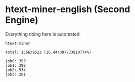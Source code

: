 # htext-miner-english (Second Engine)

Everything doing here is automated.

```
htext-miner

total: 1566/9523 (16.444397773810774%)

job0: 353
job1: 398
job2: 534
job3: 281
```
